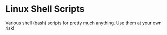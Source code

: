# Linux Shell Scripts 

Various shell (bash) scripts for pretty much anything.
Use them at your own risk!

